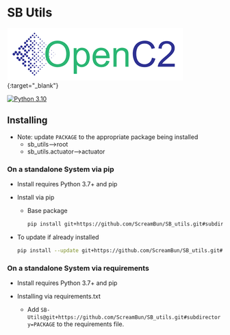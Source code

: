 # SB Utils

[![OpenC2](https://github.com/ScreamBun/SB_Utils/blob/master/assets/images/openc2.png?raw=true 'OpenC2')](https://openc2.org/index.html){:target="_blank"}

[![Python 3.10](https://img.shields.io/badge/Python-3.10-blue)](https://www.python.org/downloads/release/python-3100/)

## Installing

- Note: update `PACKAGE` to the appropriate package being installed
  - sb_utils-->root
  - sb_utils.actuator-->actuator

### On a standalone System via pip

- Install requires Python 3.7+ and pip

- Install via pip
  - Base package

    ```bash
    pip install git+https://github.com/ScreamBun/SB_utils.git#subdirectory=RACKAGE
    ```

- To update if already installed

    ```bash
    pip install --update git+https://github.com/ScreamBun/SB_utils.git#subdirectory=PACKAGE
    ```

### On a standalone System via requirements

- Install requires Python 3.7+ and pip

- Installing via requirements.txt
  - Add `SB-Utils@git+https://github.com/ScreamBun/SB_utils.git#subdirectory=PACKAGE` to the requirements file.
